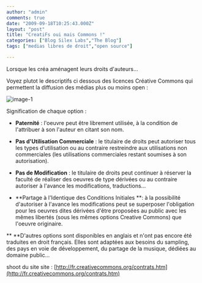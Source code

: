 ```yaml
---
author: "admin"
comments: true
date: "2009-09-18T10:25:43.000Z"
layout: "post"
title: "CreatiFs oui mais Commons !"
categories: ["Blog Silex Labs","The Blog"]
tags: ["medias libres de droit","open source"]

---
```

Lorsque les créa aménagent leurs droits d'auteurs...

Voyez plutot le descriptifs ci dessous des licences Créative Commons qui permettent la diffusion des médias plus ou moins open :

[<!-- more -->](http://fr.creativecommons.org/contrats.htm)![image-1](https://www.silexlabs.org/wp-content/uploads/2009/09/image-1.png)

Signification de chaque option :




  * **Paternité** : l'oeuvre peut être librement utilisée, à la condition de l'attribuer à son l'auteur en citant son nom.


  * **Pas d'Utilisation Commerciale** : le titulaire de droits peut autoriser tous les types d’utilisation ou au contraire restreindre aux utilisations non commerciales (les utilisations commerciales restant soumises à son autorisation).


  * **Pas de Modification** : le titulaire de droits peut continuer à réserver la faculté de réaliser des oeuvres de type dérivées ou au contraire autoriser à l'avance les modifications, traductions...


  * **Partage à l'Identique des Conditions Initiales **: à la possibilité d'autoriser à l'avance les modifications peut se superposer l'obligation pour les oeuvres dites dérivées d'être proposées au public avec les mêmes libertés (sous les mêmes options Creative Commons) que l'oeuvre originaire.




** **D'autres options sont disponibles en anglais et n'ont pas encore été traduites en droit français. Elles sont adaptées aux besoins du sampling, des pays en voie de développement, du partage de la musique, dédiées au domaine public...







shoot du site site : [http://fr.creativecommons.org/contrats.htm](http://fr.creativecommons.org/contrats.htm)


